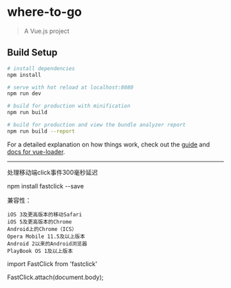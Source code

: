 # where-to-go

> A Vue.js project

## Build Setup

``` bash
# install dependencies
npm install

# serve with hot reload at localhost:8080
npm run dev

# build for production with minification
npm run build

# build for production and view the bundle analyzer report
npm run build --report
```

For a detailed explanation on how things work, check out the [guide](http://vuejs-templates.github.io/webpack/) and [docs for vue-loader](http://vuejs.github.io/vue-loader).

---------------------------------
 处理移动端click事件300毫秒延迟

 npm install fastclick --save

兼容性：

    iOS 3及更高版本的移动Safari
    iOS 5及更高版本的Chrome
    Android上的Chrome（ICS）
    Opera Mobile 11.5及以上版本
    Android 2以来的Android浏览器
    PlayBook OS 1及以上版本
import FastClick from 'fastclick'

FastClick.attach(document.body);

